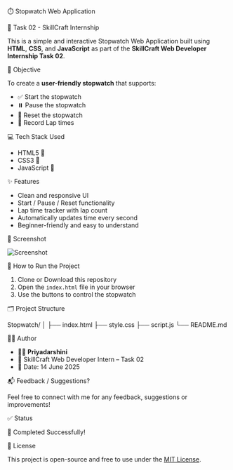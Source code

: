⏱️ Stopwatch Web Application

📌 Task 02 - SkillCraft Internship

This is a simple and interactive Stopwatch Web Application built using **HTML**, **CSS**, and **JavaScript** as part of the **SkillCraft Web Developer Internship Task 02**.

🎯 Objective

To create a **user-friendly stopwatch** that supports:
- ✅ Start the stopwatch
- ⏸️ Pause the stopwatch
- 🔁 Reset the stopwatch
- 📍 Record Lap times

 💻 Tech Stack Used

- HTML5 🧱
- CSS3 🎨
- JavaScript 🧠

✨ Features

- Clean and responsive UI
- Start / Pause / Reset functionality
- Lap time tracker with lap count
- Automatically updates time every second
- Beginner-friendly and easy to understand

 📸 Screenshot
 
![Screenshot ](https://github.com/user-attachments/assets/221adfd2-86b2-4231-b68a-4a1910594d55)



🚀 How to Run the Project

1. Clone or Download this repository
2. Open the `index.html` file in your browser
3. Use the buttons to control the stopwatch

🗂️ Project Structure

Stopwatch/
│
├── index.html 
├── style.css 
├── script.js
└── README.md 

🧑‍💻 Author

- 👩‍💻 **Priyadarshini**
- 🌟 SkillCraft Web Developer Intern – Task 02
- 📅 Date: 14 June 2025

📬 Feedback / Suggestions?

Feel free to connect with me for any feedback, suggestions or improvements!

 ✅ Status

🎉 Completed Successfully!

📜 License

This project is open-source and free to use under the [MIT License](LICENSE).











